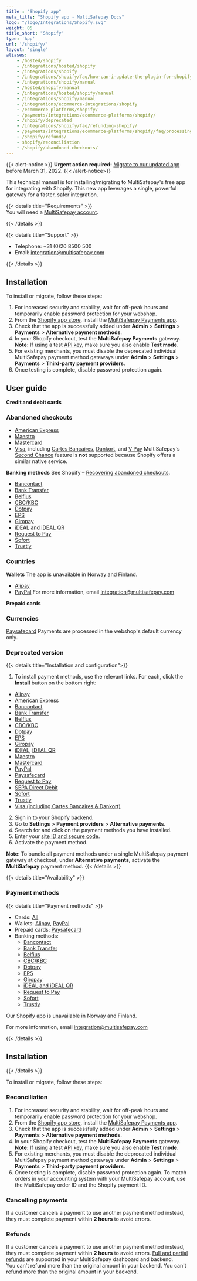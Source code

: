 ```yaml
---
title : "Shopify app"
meta_title: "Shopify app - MultiSafepay Docs"
logo: "/logo/Integrations/Shopify.svg"
weight: 05
title_short: "Shopify"
type: 'App'
url: '/shopify/'
layout: 'single'
aliases: 
    - /hosted/shopify
    - /integrations/hosted/shopify
    - /integrations/shopify
    - /integrations/shopify/faq/how-can-i-update-the-plugin-for-shopify/
    - /integrations/shopify/manual
    - /hosted/shopify/manual
    - /integrations/hosted/shopify/manual
    - /integrations/shopify/manual
    - /integrations/ecommerce-integrations/shopify
    - /ecommerce-platforms/shopify/
    - /payments/integrations/ecommerce-platforms/shopify/
    - /shopify/deprecated
    - /integrations/shopify/faq/refunding-shopify/
    - /payments/integrations/ecommerce-platforms/shopify/faq/processing-refunds/
    - /shopify/refunds/
    - shopify/reconciliation
    - /shopify/abandoned-checkouts/
---
```


{{< alert-notice >}} **Urgent action required:** [Migrate to our updated app](#installation) before March 31, 2022.  {{< /alert-notice>}}

This technical manual is for installing/migrating to MultiSafepay's free app for integrating with Shopify. This new app leverages a single, powerful gateway for a faster, safer integration.

{{< details title="Requirements" >}}
&nbsp;  
You will need a [MultiSafepay account](/getting-started/).

{{< /details >}}

{{< details title="Support" >}}

- Telephone: +31 (0)20 8500 500
- Email: <integration@multisafepay.com>

{{< /details >}}

## Installation

To install or migrate, follow these steps:

1. For increased security and stability, wait for off-peak hours and temporarily enable password protection for your webshop.
2. From the [Shopify app store](https://apps.shopify.com/), install the [MultiSafepay Payments app](https://apps.shopify.com/multisafepay-payments).  
3. Check that the app is successfully added under **Admin** > **Settings** > **Payments** > **Alternative payment methods**.
4. In your Shopify checkout, test the **MultiSafepay Payments** gateway.  
  **Note:** If using a test [API key](/account/managing-websites/#viewing-the-site-id-api-key-and-secure-code), make sure you also enable **Test mode**. 
5. For existing merchants, you must disable the deprecated individual MultiSafepay payment method gateways under **Admin** > **Settings** > **Payments** > **Third-party payment providers**.
6. Once testing is complete, disable password protection again.

## User guide

**Credit and debit cards**
### Abandoned checkouts

- [American Express](/payment-methods/amex)
- [Maestro](/payment-methods/maestro)
- [Mastercard](/payment-methods/mastercard)
- [Visa](/payment-methods/visa), including [Cartes Bancaires](/payment-methods/cartes-bancaires), [Dankort](/payment-methods/dankort), and [V Pay](/payment-methods/vpay/)
MultiSafepay's [Second Chance](/features/second-chance/) feature is **not** supported because Shopify offers a similar native service.

**Banking methods**
See Shopify – [Recovering abandoned checkouts](https://help.shopify.com/en/manual/orders/abandoned-checkouts).

- [Bancontact](/payment-methods/bancontact)
- [Bank Transfer](/payment-methods/bank-transfer)
- [Belfius](/payment-methods/belfius)
- [CBC/KBC](/payment-methods/cbc-kbc)
- [Dotpay](/payment-methods/dotpay)
- [EPS](/payment-methods/eps)
- [Giropay](/payment-methods/giropay)
- [iDEAL and iDEAL QR](/payment-methods/ideal)
- [Request to Pay](/payment-methods/request-to-pay)
- [Sofort](/payment-methods/sofort)
- [Trustly](/payment-methods/trustly)
### Countries

**Wallets**
The app is unavailable in Norway and Finland. 

- [Alipay](/payment-methods/alipay)
- [PayPal](/payment-methods/paypal)
For more information, email <integration@multisafepay.com>

**Prepaid cards**
### Currencies

[Paysafecard](/payment-methods/paysafecard)
Payments are processed in the webshop's default currency only.

### Deprecated version

{{< details title="Installation and configuration">}}

1. To install payment methods, use the relevant links. For each, click the **Install** button on the bottom right:

- [Alipay](https://www.shopify.com/login?redirect=%2Fadmin%2Fauthorize_gateway%2F1052872)
- [American Express](https://www.shopify.com/login?redirect=%2Fadmin%2Fauthorize_gateway%2F1052852)
- [Bancontact](https://www.shopify.com/login?redirect=%2Fadmin%2Fauthorize_gateway%2F1052848)
- [Bank Transfer](https://www.shopify.com/login?redirect=%2Fadmin%2Fauthorize_gateway%2F1052868)
- [Belfius](https://www.shopify.com/login?redirect=%2Fadmin%2Fauthorize_gateway%2F1052846)
- [CBC/KBC](https://www.shopify.com/login?redirect=%2Fadmin%2Fauthorize_gateway%2F1052862)
- [Dotpay](https://www.shopify.com/login?redirect=%2Fadmin%2Fauthorize_gateway%2F1052874)
- [EPS](https://www.shopify.com/login?redirect=%2Fadmin%2Fauthorize_gateway%2F1052876)
- [Giropay](https://www.shopify.com/login?redirect=%2Fadmin%2Fauthorize_gateway%2F1052864)
- [iDEAL](https://www.shopify.com/login?redirect=%2Fadmin%2Fauthorize_gateway%2F1052844), [iDEAL QR](https://www.shopify.com/login?redirect=%2Fadmin%2Fauthorize_gateway%2F1052850)
- [Maestro](https://www.shopify.com/login?redirect=%2Fadmin%2Fauthorize_gateway%2F1052870)
- [Mastercard](https://www.shopify.com/login?redirect=%2Fadmin%2Fauthorize_gateway%2F1052842)
- [PayPal](https://www.shopify.com/login?redirect=%2Fadmin%2Fauthorize_gateway%2F1052854)
- [Paysafecard](https://www.shopify.com/login?redirect=%2Fadmin%2Fauthorize_gateway%2F1052856)
- [Request to Pay](https://www.shopify.com/login?redirect=%2Fadmin%2Fauthorize_gateway%2F1055441)
- [SEPA Direct Debit](https://www.shopify.com/login?redirect=%2Fadmin%2Fauthorize_gateway%2F1052858)
- [Sofort](https://www.shopify.com/login?redirect=%2Fadmin%2Fauthorize_gateway%2F1052866)
- [Trustly](https://www.shopify.com/login?redirect=%2Fadmin%2Fauthorize_gateway%2F1053945)
- [Visa (including Cartes Bancaires & Dankort)](https://www.shopify.com/login?redirect=%2Fadmin%2Fauthorize_gateway%2F1030328)

2. Sign in to your Shopify backend.
3. Go to **Settings** > **Payment providers** > **Alternative payments**.
4. Search for and click on the payment methods you have installed.
5. Enter your [site ID and secure code](/account/managing-websites/#viewing-the-site-id-api-key-and-secure-code).
6. Activate the payment method.

**Note**: To bundle all payment methods under a single MultiSafepay payment gateway at checkout, under **Alternative payments**, activate the **MultiSafepay** payment method.
{{< /details >}}

{{< details title="Availability" >}}
### Payment methods

{{< details title="Payment methods" >}}

- Cards: [All](/payment-methods/credit-debit-cards/)
- Wallets: [Alipay](/payment-methods/alipay), [PayPal](/payment-methods/paypal)
- Prepaid cards: [Paysafecard](/payment-methods/paysafecard)
- Banking methods: 
  - [Bancontact](/payment-methods/bancontact)
  - [Bank Transfer](/payment-methods/bank-transfer)
  - [Belfius](/payment-methods/belfius)
  - [CBC/KBC](/payment-methods/cbc-kbc)
  - [Dotpay](/payment-methods/dotpay)
  - [EPS](/payment-methods/eps)
  - [Giropay](/payment-methods/giropay)
  - [iDEAL and iDEAL QR](/payment-methods/ideal)
  - [Request to Pay](/payment-methods/request-to-pay)
  - [Sofort](/payment-methods/sofort)
  - [Trustly](/payment-methods/trustly)

Our Shopify app is unavailable in Norway and Finland. 

For more information, email <integration@multisafepay.com>

{{< /details >}} 

## Installation
{{< /details >}}

To install or migrate, follow these steps:
### Reconciliation

1. For increased security and stability, wait for off-peak hours and temporarily enable password protection for your webshop.
2. From the [Shopify app store](https://apps.shopify.com/), install the [MultiSafepay Payments app](https://apps.shopify.com/multisafepay-payments).  
3. Check that the app is successfully added under **Admin** > **Settings** > **Payments** > **Alternative payment methods**.
4. In your Shopify checkout, test the **MultiSafepay Payments** gateway.  
  **Note:** If using a test [API key](/account/managing-websites/#viewing-the-site-id-api-key-and-secure-code), make sure you also enable **Test mode**. 
5. For existing merchants, you must disable the deprecated individual MultiSafepay payment method gateways under **Admin** > **Settings** > **Payments** > **Third-party payment providers**.
6. Once testing is complete, disable password protection again.
To match orders in your accounting system with your MultiSafepay account, use the MultiSafepay order ID and the Shopify payment ID.

### Cancelling payments

If a customer cancels a payment to use another payment method instead, they must complete payment within **2 hours** to avoid errors.

### Refunds

If a customer cancels a payment to use another payment method instead, they must complete payment within **2 hours** to avoid errors.
[Full and partial refunds](/refunds/full-partial/) are supported in your MultiSafepay dashboard and backend.  
You can't refund more than the original amount in your backend.
You can't refund more than the original amount in your backend.
